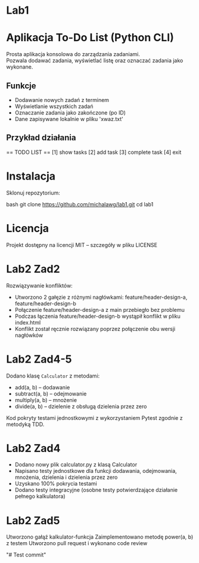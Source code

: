 # Lab1

# Aplikacja To-Do List (Python CLI)
Prosta aplikacja konsolowa do zarządzania zadaniami.  
Pozwala dodawać zadania, wyświetlać listę oraz oznaczać zadania jako wykonane.

## Funkcje
- Dodawanie nowych zadań z terminem
- Wyświetlanie wszystkich zadań
- Oznaczanie zadania jako zakończone (po ID)
- Dane zapisywane lokalnie w pliku 'xwaz.txt'

## Przykład działania
== TODO LIST ==
[1] show tasks
[2] add task
[3] complete task
[4] exit

# Instalacja
Sklonuj repozytorium:

bash
git clone https://github.com/michalawg/lab1.git
cd lab1

# Licencja
Projekt dostępny na licencji MIT – szczegóły w pliku LICENSE

# Lab2 Zad2
Rozwiązywanie konfliktów:
- Utworzono 2 gałęzie z różnymi nagłówkami: feature/header-design-a, feature/header-design-b
- Połączenie feature/header-design-a z main przebiegło bez problemu
- Podczas łączenia feature/header-design-b wystąpił konflikt w pliku index.html
- Konflikt został ręcznie rozwiązany poprzez połączenie obu wersji nagłówków

# Lab2 Zad4-5
Dodano klasę `Calculator` z metodami:

- add(a, b) – dodawanie
- subtract(a, b) – odejmowanie
- multiply(a, b) – mnożenie
- divide(a, b) – dzielenie z obsługą dzielenia przez zero

Kod pokryty testami jednostkowymi z wykorzystaniem Pytest zgodnie z metodyką TDD.

# Lab2 Zad4
- Dodano nowy plik calculator.py z klasą Calculator
- Napisano testy jednostkowe dla funkcji dodawania, odejmowania, mnożenia, dzielenia i dzielenia przez zero
- Uzyskano 100% pokrycia testami
- Dodano testy integracyjne (osobne testy potwierdzające działanie pełnego kalkulatora)

# Lab2 Zad5
Utworzono gałąź kalkulator-funkcja
Zaimplementowano metodę power(a, b) z testem
Utworzono pull request i wykonano code review

"# Test commit" 
